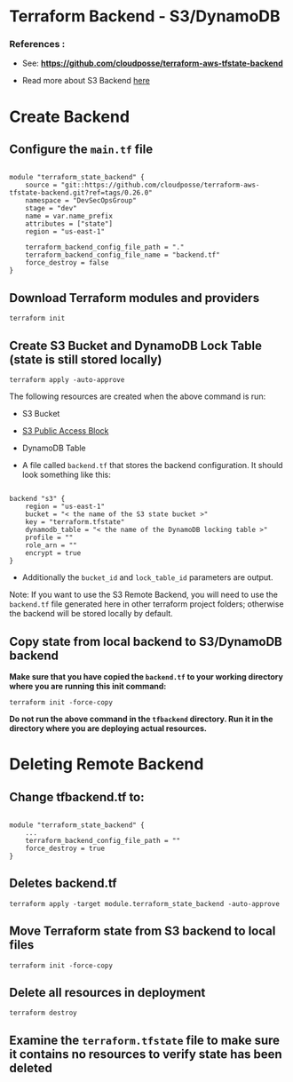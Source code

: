 
  

# Terraform Backend - S3/DynamoDB

### References :

* See: __https://github.com/cloudposse/terraform-aws-tfstate-backend__

  

* Read more about S3 Backend [here](https://www.terraform.io/docs/backends/types/s3.html)

  

# Create Backend

## Configure the `main.tf` file

```

module "terraform_state_backend" {
	source = "git::https://github.com/cloudposse/terraform-aws-tfstate-backend.git?ref=tags/0.26.0"
	namespace = "DevSecOpsGroup"
	stage = "dev"
	name = var.name_prefix
	attributes = ["state"]
	region = "us-east-1"
 	
	terraform_backend_config_file_path = "."
	terraform_backend_config_file_name = "backend.tf"
	force_destroy = false
}

```

## Download Terraform modules and providers

  

`terraform init`

  

## Create S3 Bucket and DynamoDB Lock Table (state is still stored locally)

`terraform apply -auto-approve`

  

The following resources are created when the above command is run:

* S3 Bucket

* [S3 Public Access Block](https://registry.terraform.io/providers/hashicorp/aws/latest/docs/resources/s3_bucket_public_access_block)

* DynamoDB Table

* A file called `backend.tf` that stores the backend configuration. It should look something like this:

```

backend "s3" {
	region = "us-east-1"
	bucket = "< the name of the S3 state bucket >"
	key = "terraform.tfstate"
	dynamodb_table = "< the name of the DynamoDB locking table >"
	profile = ""
	role_arn = ""
	encrypt = true
}

```

* Additionally the `bucket_id` and `lock_table_id` parameters are output.

  

Note: If you want to use the S3 Remote Backend, you will need to use the `backend.tf` file generated here in other terraform project folders; otherwise the backend will be stored locally by default.

## Copy state from local backend to S3/DynamoDB backend

  
**Make sure that you have copied the `backend.tf` to your working directory where you are running this init command:**
 
`terraform init -force-copy`

  

**Do not run the above command in the `tfbackend` directory. Run it in the directory where you are deploying actual resources.**

# Deleting Remote Backend

## Change tfbackend.tf to:

  

```

module "terraform_state_backend" {
	...
	terraform_backend_config_file_path = ""
	force_destroy = true
}

```

  

## Deletes backend.tf

  

`terraform apply -target module.terraform_state_backend -auto-approve`

  

  

## Move Terraform state from S3 backend to local files

  

`terraform init -force-copy`

  

## Delete all resources in deployment

  

`terraform destroy`

  

  

## Examine the `terraform.tfstate` file to make sure it contains no resources to verify state has been deleted
